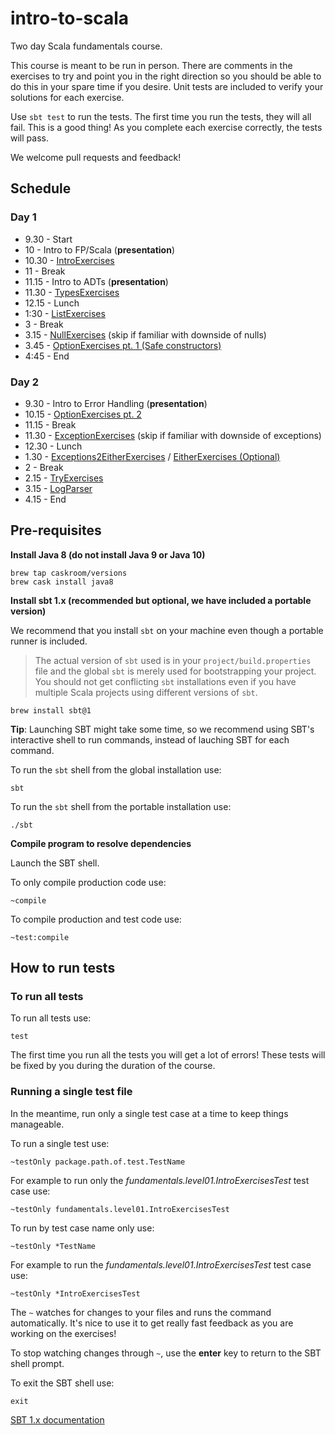 # intro-to-scala

Two day Scala fundamentals course.

This course is meant to be run in person. There are comments in the exercises to try and point you in the right direction so you should be able to do this in your spare time if you desire. Unit tests are included to verify your solutions for each exercise.

Use `sbt test` to run the tests. The first time you run the tests, they will all fail. This is a good thing! As you complete each exercise correctly, the tests will pass.

We welcome pull requests and feedback!

## Schedule

### Day 1

* 9.30 - Start
* 10 - Intro to FP/Scala (__presentation__)
* 10.30 - [IntroExercises](src/main/scala/fundamentals/level01/IntroExercises.scala)
* 11 - Break
* 11.15 - Intro to ADTs (__presentation__)
* 11.30 - [TypesExercises](src/main/scala/fundamentals/level02/TypesExercises.scala)
* 12.15 - Lunch
* 1:30 - [ListExercises](src/main/scala/fundamentals/level02/ListExercises.scala)
* 3 - Break
* 3.15 - [NullExercises](src/main/scala/fundamentals/level03/NullExercises.scala) (skip if familiar with downside of nulls)
* 3.45 - [OptionExercises pt. 1 (Safe constructors)](src/main/scala/fundamentals/level03/OptionExercises1.scala)
* 4:45 - End

### Day 2

* 9.30 - Intro to Error Handling (__presentation__)
* 10.15 - [OptionExercises pt. 2](src/main/scala/fundamentals/level03/OptionExercises2.scala)
* 11.15 - Break
* 11.30 - [ExceptionExercises](src/main/scala/fundamentals/level03/ExceptionExercises.scala) (skip if familiar with downside of exceptions)
* 12.30 - Lunch
* 1.30 - [Exceptions2EitherExercises](src/main/scala/fundamentals/level03/Exceptions2EitherExercises.scala) / [EitherExercises (Optional)](src/main/scala/fundamentals/level03/EitherExercises.scala)
* 2 - Break
* 2.15 - [TryExercises](src/main/scala/fundamentals/level03/TryExercises.scala)
* 3.15 - [LogParser](src/main/scala/fundamentals/level04/LogParser.scala)
* 4.15 - End

## Pre-requisites

**Install Java 8 (do not install Java 9 or Java 10)**

```
brew tap caskroom/versions
brew cask install java8
```

**Install sbt 1.x (recommended but optional, we have included a portable version)**

We recommend that you install `sbt` on your machine even though a portable runner is included.

> The actual version of `sbt` used is in your `project/build.properties` file and the global `sbt` is merely used for bootstrapping your project. You should not get conflicting `sbt` installations even if you have multiple Scala projects using different versions of `sbt`.

```
brew install sbt@1
```

__Tip__: Launching SBT might take some time, so we recommend using SBT's interactive shell to run commands, instead of lauching SBT for each command.

To run the `sbt` shell from the global installation use:

```
sbt
```

To run the `sbt` shell from the portable installation use:

```
./sbt
```

**Compile program to resolve dependencies**

Launch the SBT shell.

To only compile production code use:

```
~compile
```

To compile production and test code use:

```
~test:compile
```

## How to run tests

### To run all tests

To run all tests use:

```
test
```

The first time you run all the tests you will get a lot of errors! These tests will be fixed by you during the duration of the course.

### Running a single test file

In the meantime, run only a single test case at a time to keep things manageable.

To run a single test use:

```
~testOnly package.path.of.test.TestName
```


For example to run only the _fundamentals.level01.IntroExercisesTest_ test case use:

```
~testOnly fundamentals.level01.IntroExercisesTest
```

To run by test case name only use:

```
~testOnly *TestName
```

For example to run the _fundamentals.level01.IntroExercisesTest_ test case use:

```
~testOnly *IntroExercisesTest
```


The `~` watches for changes to your files and runs the command automatically. It's nice to use it to get really fast feedback as you are working on the exercises!

To stop watching changes through `~`, use the __enter__ key to return to the SBT shell prompt.

To exit the SBT shell use:

```
exit
```

[SBT 1.x documentation](https://www.scala-sbt.org/1.x/docs/index.html)